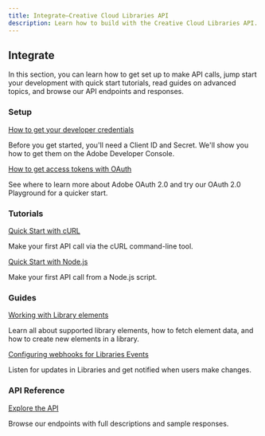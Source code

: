 ```yaml
---
title: Integrate—Creative Cloud Libraries API
description: Learn how to build with the Creative Cloud Libraries API. Get quick starts, tutorials, endpoint references, sample code, and more.
---
```


## Integrate

In this section, you can learn how to get set up to make API calls, jump start your development with quick start tutorials, read guides on advanced topics, and browse our API endpoints and responses.

<DiscoverBlock slots="heading, link, text"/>

### Setup

[How to get your developer credentials](/integrate/setup/developer-credentials/)

Before you get started, you'll need a Client ID and Secret. We'll show you how to get them on the Adobe Developer Console.

<DiscoverBlock slots="link, text"/>

[How to get access tokens with OAuth](/integrate/setup/oauth/)

See where to learn more about Adobe OAuth 2.0 and try our OAuth 2.0 Playground for a quicker start.

<DiscoverBlock slots="heading, link, text"/>

### Tutorials

[Quick Start with cURL](/integrate/tutorials/quick-start-curl/)

Make your first API call via the cURL command-line tool.

<DiscoverBlock slots="link, text"/>

[Quick Start with Node.js](/integrate/tutorials/quick-start-nodejs/)

Make your first API call from a Node.js script.

<DiscoverBlock slots="heading, link, text"/>

### Guides

[Working with Library elements](/integrate/guides/working-with-elements/)

Learn all about supported library elements, how to fetch element data, and how to create new elements in a library.

<DiscoverBlock slots="link, text"/>

[Configuring webhooks for Libraries Events](/integrate/guides/configuring-events-webhooks/)

Listen for updates in Libraries and get notified when users make changes.

<DiscoverBlock slots="heading, link, text"/>

### API Reference

[Explore the API](/api/)

Browse our endpoints with full descriptions and sample responses.
